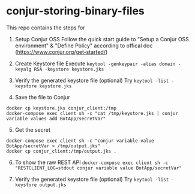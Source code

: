 # conjur-storing-binary-files

This repo contains the steps for 

1. Setup Conjur OSS
   Follow the quick start guide to "Setup a Conjur OSS environment" & "Define Policy" according to offical doc (https://www.conjur.org/get-started/)

2. Create Keystore file
   Execute `keytool -genkeypair -alias domain -keyalg RSA -keystore keystore.jks` 

3. Verify the generated keystore file (optional)
   Try `keytool -list -keystore keystore.jks`
   
4. Save the file to Conjur
```
docker cp keystore.jks conjur_client:/tmp
docker-compose exec client sh -c "cat /tmp/keystore.jks | conjur variable values add BotApp/secretVar"
```

5. Get the secret
```
docker-compose exec client sh -c "conjur variable value BotApp/secretVar > /tmp/output.jks"
docker cp conjur_client:/tmp/output.jks .
```

6. To show the raw REST API
`docker-compose exec client sh -c "RESTCLIENT_LOG=stdout conjur variable value BotApp/secretVar"`

7. Verify the generated keystore file (optional)
   Try `keytool -list -keystore output.jks`


